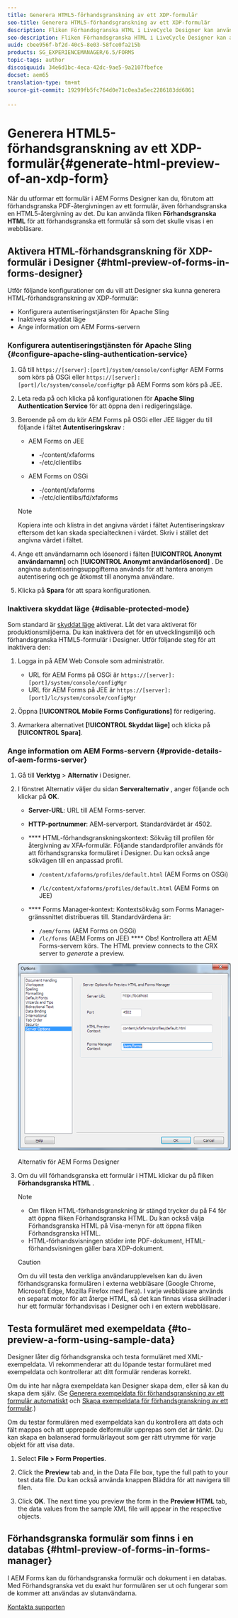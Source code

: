 ```yaml
---
title: Generera HTML5-förhandsgranskning av ett XDP-formulär
seo-title: Generera HTML5-förhandsgranskning av ett XDP-formulär
description: Fliken Förhandsgranska HTML i LiveCycle Designer kan användas för att förhandsgranska formulär så som de visas i en webbläsare.
seo-description: Fliken Förhandsgranska HTML i LiveCycle Designer kan användas för att förhandsgranska formulär så som de visas i en webbläsare.
uuid: cbee956f-bf2d-40c5-8e03-58fce0fa215b
products: SG_EXPERIENCEMANAGER/6.5/FORMS
topic-tags: author
discoiquuid: 34e6d1bc-4eca-42dc-9ae5-9a2107fbefce
docset: aem65
translation-type: tm+mt
source-git-commit: 19299fb5fc764d0e71c0ea3a5ec2286183dd6861

---
```



# Generera HTML5-förhandsgranskning av ett XDP-formulär{#generate-html-preview-of-an-xdp-form}

När du utformar ett formulär i AEM Forms Designer kan du, förutom att förhandsgranska PDF-återgivningen av ett formulär, även förhandsgranska en HTML5-återgivning av det. Du kan använda fliken **Förhandsgranska HTML** för att förhandsgranska ett formulär så som det skulle visas i en webbläsare.

## Aktivera HTML-förhandsgranskning för XDP-formulär i Designer {#html-preview-of-forms-in-forms-designer}

Utför följande konfigurationer om du vill att Designer ska kunna generera HTML-förhandsgranskning av XDP-formulär:

* Konfigurera autentiseringstjänsten för Apache Sling
* Inaktivera skyddat läge
* Ange information om AEM Forms-servern

### Konfigurera autentiseringstjänsten för Apache Sling {#configure-apache-sling-authentication-service}

1. Gå till `https://[server]:[port]/system/console/configMgr` AEM Forms som körs på OSGi eller
   `https://[server]:[port]/lc/system/console/configMgr` på AEM Forms som körs på JEE.
1. Leta reda på och klicka på konfigurationen för **Apache Sling Authentication Service** för att öppna den i redigeringsläge.

1. Beroende på om du kör AEM Forms på OSGi eller JEE lägger du till följande i fältet **Autentiseringskrav** :

   * AEM Forms on JEE

      * -/content/xfaforms
      * -/etc/clientlibs
   * AEM Forms on OSGi

      * -/content/xfaforms
      * -/etc/clientlibs/fd/xfaforms
   >[!NOTE]
   >
   >Kopiera inte och klistra in det angivna värdet i fältet Autentiseringskrav eftersom det kan skada specialtecknen i värdet. Skriv i stället det angivna värdet i fältet.

1. Ange ett användarnamn och lösenord i fälten **[!UICONTROL Anonymt användarnamn]** och **[!UICONTROL Anonymt användarlösenord]** . De angivna autentiseringsuppgifterna används för att hantera anonym autentisering och ge åtkomst till anonyma användare.
1. Klicka på **Spara** för att spara konfigurationen.

### Inaktivera skyddat läge {#disable-protected-mode}

Som standard är [skyddat läge](../../forms/using/get-xdp-pdf-documents-aem.md) aktiverat. Låt det vara aktiverat för produktionsmiljöerna. Du kan inaktivera det för en utvecklingsmiljö och förhandsgranska HTML5-formulär i Designer. Utför följande steg för att inaktivera den:

1. Logga in på AEM Web Console som administratör.

   * URL för AEM Forms på OSGi är `https://[server]:[port]/system/console/configMgr`
   * URL för AEM Forms på JEE är `https://[server]:[port]/lc/system/console/configMgr`

1. Öppna **[!UICONTROL Mobile Forms Configurations]** för redigering.
1. Avmarkera alternativet **[!UICONTROL Skyddat läge]** och klicka på **[!UICONTROL Spara]**.

### Ange information om AEM Forms-servern {#provide-details-of-aem-forms-server}

1. Gå till **Verktyg** > **Alternativ** i Designer.
1. I fönstret Alternativ väljer du sidan **Serveralternativ** , anger följande och klickar på **OK**.

   * **Server-URL**: URL till AEM Forms-server.

   * **HTTP-portnummer**: AEM-serverport. Standardvärdet är 4502.
   * **** HTML-förhandsgranskningskontext: Sökväg till profilen för återgivning av XFA-formulär. Följande standardprofiler används för att förhandsgranska formuläret i Designer. Du kan också ange sökvägen till en anpassad profil.

      * `/content/xfaforms/profiles/default.html` (AEM Forms on OSGi)

      * `/lc/content/xfaforms/profiles/default.html` (AEM Forms on JEE)
   * **** Forms Manager-kontext: Kontextsökväg som Forms Manager-gränssnittet distribueras till. Standardvärdena är:

      * `/aem/forms` (AEM Forms on OSGi)
      * `/lc/forms` (AEM Forms on JEE)
   **** Obs! Kontrollera att AEM Forms-servern körs. The HTML preview connects to the CRX server to *generate* a preview.

   ![Alternativ för AEM Forms Designer ](assets/server_options.png)

   Alternativ för AEM Forms Designer

1. Om du vill förhandsgranska ett formulär i HTML klickar du på fliken **Förhandsgranska HTML** .

   >[!NOTE]
   >
   >
   >
   >
   >    * Om fliken HTML-förhandsgranskning är stängd trycker du på F4 för att öppna fliken Förhandsgranska HTML. Du kan också välja Förhandsgranska HTML på Visa-menyn för att öppna fliken Förhandsgranska HTML.
   >    * HTML-förhandsvisningen stöder inte PDF-dokument, HTML-förhandsvisningen gäller bara XDP-dokument.


   >[!CAUTION]
   >
   >Om du vill testa den verkliga användarupplevelsen kan du även förhandsgranska formulären i externa webbläsare (Google Chrome, Microsoft Edge, Mozilla Firefox med flera). I varje webbläsare används en separat motor för att återge HTML, så det kan finnas vissa skillnader i hur ett formulär förhandsvisas i Designer och i en extern webbläsare.

## Testa formuläret med exempeldata {#to-preview-a-form-using-sample-data}

Designer låter dig förhandsgranska och testa formuläret med XML-exempeldata. Vi rekommenderar att du löpande testar formuläret med exempeldata och kontrollerar att ditt formulär renderas korrekt.

Om du inte har några exempeldata kan Designer skapa dem, eller så kan du skapa dem själv. (Se [Generera exempeldata för förhandsgranskning av ett formulär automatiskt](https://help.adobe.com/en_US/AEMForms/6.1/DesignerHelp/WS107c29ade9134a2c136ae6f212a1f379c94-8000.2.html#WS92d06802c76abadb-728f46ac129b395660c-7efe.2) och [Skapa exempeldata för förhandsgranskning av ett formulär](https://help.adobe.com/en_US/AEMForms/6.1/DesignerHelp/WS107c29ade9134a2c136ae6f212a1f379c94-8000.2.html#WS92d06802c76abadb-728f46ac129b395660c-7eff.2).)

Om du testar formulären med exempeldata kan du kontrollera att data och fält mappas och att upprepade delformulär upprepas som det är tänkt. Du kan skapa en balanserad formulärlayout som ger rätt utrymme för varje objekt för att visa data.

1. Select **File > Form Properties**.

1. Click the **Preview** tab and, in the Data File box, type the full path to your test data file. Du kan också använda knappen Bläddra för att navigera till filen.

1. Click **OK**. The next time you preview the form in the **Preview HTML** tab, the data values from the sample XML file will appear in the respective objects.

## Förhandsgranska formulär som finns i en databas {#html-preview-of-forms-in-forms-manager}

I AEM Forms kan du förhandsgranska formulär och dokument i en databas. Med Förhandsgranska vet du exakt hur formulären ser ut och fungerar som de kommer att användas av slutanvändarna.

[Kontakta supporten](https://www.adobe.com/account/sign-in.supportportal.html)
